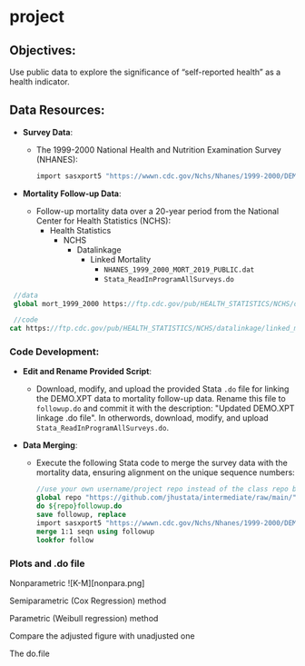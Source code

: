 # project

## Objectives:

Use public data to explore the significance of “self-reported health” as a health indicator.

## Data Resources:

- **Survey Data**:
  - The 1999-2000 National Health and Nutrition Examination Survey (NHANES):
    ```stata
    import sasxport5 "https://wwwn.cdc.gov/Nchs/Nhanes/1999-2000/DEMO.XPT", clear
    ```

- **Mortality Follow-up Data**:
  - Follow-up mortality data over a 20-year period from the National Center for Health Statistics (NCHS):
     - Health Statistics
        - NCHS
           - Datalinkage
              - Linked Mortality
                 - `NHANES_1999_2000_MORT_2019_PUBLIC.dat`
                 - `Stata_ReadInProgramAllSurveys.do`
                 
                             
```stata
 //data
 global mort_1999_2000 https://ftp.cdc.gov/pub/HEALTH_STATISTICS/NCHS/datalinkage/linked_mortality/NHANES_1999_2000_MORT_2019_PUBLIC.dat

 //code
cat https://ftp.cdc.gov/pub/HEALTH_STATISTICS/NCHS/datalinkage/linked_mortality/Stata_ReadInProgramAllSurveys.do
 ```

### Code Development:

- **Edit and Rename Provided Script**:
  - Download, modify, and upload the provided Stata `.do` file for linking the DEMO.XPT data to mortality follow-up data. Rename this file to `followup.do` and commit it with the description: "Updated DEMO.XPT linkage .do file". In otherwords, download, modify, and upload `Stata_ReadInProgramAllSurveys.do`.

- **Data Merging**:
  - Execute the following Stata code to merge the survey data with the mortality data, ensuring alignment on the unique sequence numbers:
    ```stata
    //use your own username/project repo instead of the class repo below
    global repo "https://github.com/jhustata/intermediate/raw/main/"
    do ${repo}followup.do
    save followup, replace 
    import sasxport5 "https://wwwn.cdc.gov/Nchs/Nhanes/1999-2000/DEMO.XPT", clear
    merge 1:1 seqn using followup
    lookfor follow
    ```
### Plots and .do file

Nonparametric 
![K-M][nonpara.png]

Semiparametric (Cox Regression) method

Parametric (Weibull regression) method

Compare the adjusted figure with unadjusted one

The do.file
